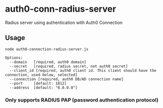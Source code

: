 # auth0-conn-radius-server
Radius server using authentication with Auth0 Connection


## Usage

    node auth0-connection-radius-server.js

    Options:
      --domain   [required, auth0 domain]
      --secret   [required, radius secret, not auth0 secret]
      --client_id [required, auth0 client id. This client should have the connection, used below, selected]
      --connection [required, auth0 DB/AD connection name]
      --port     [default: 1812]
      --address  [default: "0.0.0.0"]

### Only supports RADIUS PAP (password authentication protocol)
